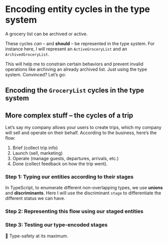 # Encoding entity cycles in the type system

A grocery list can be archived or active.

These cycles _can_ – and **should** – be represented in the type system. For instance here, I will represent an `ActiveGroceryList` and an `ArchivedGroceryList`.

This will help me to constrain certain behaviors and prevent invalid operations like archiving an already archived list. Just using the type system. Convinced? Let’s go:

## Encoding the `GroceryList` cycles in the type system

<!-- include [code:ts] ./domain/4-typing-entity-cycles/grocery-list.ts -->

## More complex stuff – the cycles of a trip

Let’s say my company allows your users to create trips, which my company will sell and operate on their behalf. According to the business, here’s the flow:

1. Brief (collect trip info)
2. Launch (sell, marketing)
3. Operate (manage guests, departures, arrivals, etc.)
4. Done (collect feedback on how the trip went).

### Step 1: Typing our entities according to their stages

In TypeScript, to enumerate different non-overlapping types, we use **unions** and **discriminants**. Here I will use the discriminant `stage` to differentiate the different status we can have.

<!-- include [code:ts] ./domain/4-typing-entity-cycles/trip.ts -->

### Step 2: Representing this flow using our staged entities

<!-- include [code:ts] ./domain/4-typing-entity-cycles/trip-behavior.ts -->

### Step 3: Testing our type-encoded stages

<!-- include [code:ts] ./domain/4-typing-entity-cycles/trip-tests.ts -->

🎉 Type-safety at its maximum.
